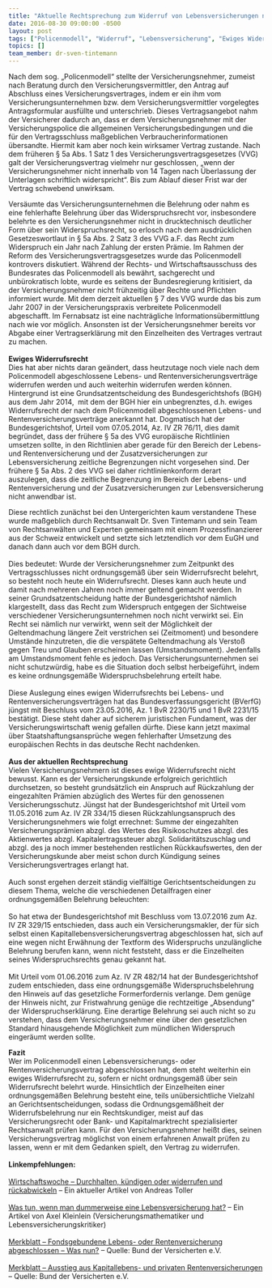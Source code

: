 ```yaml
---
title: "Aktuelle Rechtsprechung zum Widerruf von Lebensversicherungen nach dem Policenmodell - Das frühere sog. „Policenmodell“"
date: 2016-08-30 09:00:00 -0500
layout: post
tags: ["Policenmodell", "Widerruf", "Lebensversicherung", "Ewiges Widerrufsrecht", "BGH", "BVerfG", "Karlsruhe"]
topics: []
team_member: dr-sven-tintemann
---
```


Nach dem sog. „Policenmodell“ stellte der Versicherungsnehmer, zumeist nach Beratung durch den Versicherungsvermittler, den Antrag auf Abschluss eines Versicherungsvertrages, indem er ein ihm vom Versicherungsunternehmen bzw. dem Versicherungsvermittler vorgelegtes Antragsformular ausfüllte und unterschrieb. Dieses Vertragsangebot nahm der Versicherer dadurch an, dass er dem Versicherungsnehmer mit der Versicherungspolice die allgemeinen Versicherungsbedingungen und die für den Vertragsschluss maßgeblichen Verbraucherinformationen übersandte. Hiermit kam aber noch kein wirksamer Vertrag zustande. Nach dem früheren § 5a Abs. 1 Satz 1 des Versicherungsvertragsgesetzes (VVG) galt der Versicherungsvertrag vielmehr nur geschlossen, „wenn der Versicherungsnehmer nicht innerhalb von 14 Tagen nach Überlassung der Unterlagen schriftlich widerspricht“. Bis zum Ablauf dieser Frist war der Vertrag schwebend unwirksam.&nbsp;

Versäumte das Versicherungsunternehmen die Belehrung oder nahm es eine fehlerhafte Belehrung über das Widerspruchsrecht vor, insbesondere belehrte es den Versicherungsnehmer nicht in drucktechnisch deutlicher Form über sein Widerspruchsrecht, so erlosch nach dem ausdrücklichen Gesetzeswortlaut in § 5a Abs. 2 Satz 3 des VVG a.F. das Recht zum Widerspruch ein Jahr nach Zahlung der ersten Prämie. Im Rahmen der Reform des Versicherungsvertragsgesetzes wurde das Policenmodell kontrovers diskutiert. Während der Rechts- und Wirtschaftsausschuss des Bundesrates das Policenmodell als bewährt, sachgerecht und unbürokratisch lobte, wurde es seitens der Bundesregierung kritisiert, da der Versicherungsnehmer nicht frühzeitig über Rechte und Pflichten informiert wurde. Mit dem derzeit aktuellen § 7 des VVG wurde das bis zum Jahr 2007 in der Versicherungspraxis verbreitete Policenmodell abgeschafft. Im Fernabsatz ist eine nachträgliche Informationsübermittlung nach wie vor möglich. Ansonsten ist der Versicherungsnehmer bereits vor Abgabe einer Vertragserklärung mit den Einzelheiten des Vertrages vertraut zu machen.  
 &nbsp;  
**Ewiges Widerrufsrecht**  
Dies hat aber nichts daran geändert, dass heutzutage noch viele nach dem Policenmodell abgeschlossene Lebens- und Rentenversicherungsverträge widerrufen werden und auch weiterhin widerrufen werden können. Hintergrund ist eine Grundsatzentscheidung des Bundesgerichtshofs (BGH) aus dem Jahr 2014, &nbsp;mit dem der BGH hier ein unbegrenztes, d.h. ewiges Widerrufsrecht der nach dem Policenmodell abgeschlossenen Lebens- und Rentenversicherungsverträge anerkannt hat. Dogmatisch hat der Bundesgerichtshof, Urteil vom 07.05.2014, Az. IV ZR 76/11, dies damit begründet, dass der frühere § 5a des VVG europäische Richtlinien umsetzen sollte, in den Richtlinien aber gerade für den Bereich der Lebens- und Rentenversicherung und der Zusatzversicherungen zur Lebensversicherung zeitliche Begrenzungen nicht vorgesehen sind. Der frühere § 5a Abs. 2 des VVG sei daher richtlinienkonform derart auszulegen, dass die zeitliche Begrenzung im Bereich der Lebens- und Rentenversicherung und der Zusatzversicherungen zur Lebensversicherung nicht anwendbar ist.

Diese rechtlich zunächst bei den Untergerichten kaum verstandene These wurde maßgeblich durch Rechtsanwalt Dr. Sven Tintemann und sein Team von Rechtsanwälten und Experten gemeinsam mit einem Prozessfinanzierer aus der Schweiz entwickelt und setzte sich letztendlich vor dem EuGH und danach dann auch vor dem BGH durch.   
 &nbsp;  
 Dies bedeutet: Wurde der Versicherungsnehmer zum Zeitpunkt des Vertragsschlusses nicht ordnungsgemäß über sein Widerrufsrecht belehrt, so besteht noch heute ein Widerrufsrecht. Dieses kann auch heute und damit nach mehreren Jahren noch immer geltend gemacht werden. In seiner Grundsatzentscheidung hatte der Bundesgerichtshof nämlich klargestellt, dass das Recht zum Widerspruch entgegen der Sichtweise verschiedener Versicherungsunternehmen noch nicht verwirkt sei. Ein Recht sei nämlich nur verwirkt, wenn seit der Möglichkeit der Geltendmachung längere Zeit verstrichen sei (Zeitmoment) und besondere Umstände hinzutreten, die die verspätete Geltendmachung als Verstoß gegen Treu und Glauben erscheinen lassen (Umstandsmoment). Jedenfalls am Umstandsmoment fehle es jedoch. Das Versicherungsunternehmen sei nicht schutzwürdig, habe es die Situation doch selbst herbeigeführt, indem es keine ordnungsgemäße Widerspruchsbelehrung erteilt habe.  
 &nbsp;  
 Diese Auslegung eines ewigen Widerrufsrechts bei Lebens- und Rentenversicherungsverträgen hat das Bundesverfassungsgericht (BVerfG) jüngst mit Beschluss vom 23.05.2016, Az. 1 BvR 2230/15 und 1 BvR 2231/15 bestätigt. Diese steht daher auf sicherem juristischen Fundament, was der Versicherungswirtschaft wenig gefallen dürfte. Diese kann jetzt maximal über Staatshaftungsansprüche wegen fehlerhafter Umsetzung des europäischen Rechts in das deutsche Recht nachdenken.   
 &nbsp;  
**Aus der aktuellen Rechtsprechung**  
 Vielen Versicherungsnehmern ist dieses ewige Widerrufsrecht nicht bewusst. Kann es der Versicherungskunde erfolgreich gerichtlich durchsetzen, so besteht grundsätzlich ein Anspruch auf Rückzahlung der eingezahlten Prämien abzüglich des Wertes für den genossenen Versicherungsschutz. Jüngst hat der Bundesgerichtshof mit Urteil vom 11.05.2016 zum Az. IV ZR 334/15 diesen Rückzahlungsanspruch des Versicherungsnehmers wie folgt errechnet: Summe der eingezahlten Versicherungsprämien abzgl. des Wertes des Risikoschutzes abzgl. des Aktienwertes abzgl. Kapitalertragssteuer abzgl. Solidaritätszuschlag und abzgl. des ja noch immer bestehenden restlichen Rückkaufswertes, den der Versicherungskunde aber meist schon durch Kündigung seines Versicherungsvertrages erlangt hat.  
 &nbsp;  
 Auch sonst ergehen derzeit ständig vielfältige Gerichtsentscheidungen zu diesem Thema, welche die verschiedenen Detailfragen einer ordnungsgemäßen Belehrung beleuchten:  
 &nbsp;  
 So hat etwa der Bundesgerichtshof mit Beschluss vom 13.07.2016 zum Az. IV ZR 329/15 entschieden, dass auch ein Versicherungsmakler, der für sich selbst einen Kapitallebensversicherungsvertrag abgeschlossen hat, sich auf eine wegen nicht Erwähnung der Textform des Widerspruchs unzulängliche Belehrung berufen kann, wenn nicht feststeht, dass er die Einzelheiten seines Widerspruchsrechts genau gekannt hat.   
 &nbsp;  
 Mit Urteil vom 01.06.2016 zum Az. IV ZR 482/14 hat der Bundesgerichtshof zudem entschieden, dass eine ordnungsgemäße Widerspruchsbelehrung den Hinweis auf das gesetzliche Formerfordernis verlange. Dem genüge der Hinweis nicht, zur Fristwahrung genüge die rechtzeitige „Absendung“ der Widerspruchserklärung. Eine derartige Belehrung sei auch nicht so zu verstehen, dass dem Versicherungsnehmer eine über den gesetzlichen Standard hinausgehende Möglichkeit zum mündlichen Widerspruch eingeräumt werden sollte.

**Fazit**  
Wer im Policenmodell einen Lebensversicherungs- oder Rentenversicherungsvertrag abgeschlossen hat, dem steht weiterhin ein ewiges Widerrufsrecht zu, sofern er nicht ordnungsgemäß über sein Widerrufsrecht belehrt wurde. Hinsichtlich der Einzelheiten einer ordnungsgemäßen Belehrung besteht eine, teils unübersichtliche Vielzahl an Gerichtsentscheidungen, sodass die Ordnungsgemäßheit der Widerrufsbelehrung nur ein Rechtskundiger, meist auf das Versicherungsrecht oder Bank- und Kapitalmarktrecht spezialisierter Rechtsanwalt prüfen kann. Für den Versicherungsnehmer heißt dies, seinen Versicherungsvertrag möglichst von einem erfahrenen Anwalt prüfen zu lassen, wenn er mit dem Gedanken spielt, den Vertrag zu widerrufen.  
 &nbsp;  
**Linkempfehlungen:**   
 &nbsp;  
[Wirtschaftswoche – Durchhalten, kündigen oder widerrufen und rückabwickeln](http://www.wiwo.de/finanzen/vorsorge/ausstieg-aus-der-lebensversicherung-durchhalten-kuendigen-oder-widerrufen-und-rueckabwickeln/14441232.html "Link: http://www.wiwo.de/finanzen/vorsorge/ausstieg-aus-der-lebensversicherung-durchhalten-kuendigen-oder-widerrufen-und-rueckabwickeln/14441232.html") – Ein aktueller Artikel von Andreas Toller  
 &nbsp;  
[Was tun, wenn man dummerweise eine Lebensversicherung hat?](https://www.xing.com/news/insiders/articles/was-tun-wenn-man-dummerweise-eine-lebensversicherung-hat-387179 "Link: https://www.xing.com/news/insiders/articles/was-tun-wenn-man-dummerweise-eine-lebensversicherung-hat-387179") – Ein Artikel von Axel Kleinlein (Versicherungsmathematiker und Lebensversicherungskritiker)  
 &nbsp;  
[Merkblatt – Fondsgebundene Lebens- oder Rentenversicherung abgeschlossen – Was nun?](https://www.bundderversicherten.de/files/bulletins/pdf/1113_M_Fonds_Leben_Rente_abgeschlossen.pdf "Link: https://www.bundderversicherten.de/files/bulletins/pdf/1113\_M\_Fonds\_Leben\_Rente\_abgeschlossen.pdf") – Quelle: Bund der Versicherten e.V.  
 &nbsp;  
[Merkblatt – Ausstieg aus Kapitallebens- und privaten Rentenversicherungen](https://www.bundderversicherten.de/files/bulletins/pdf/1107_M_Ausstieg_k_LV_NMG.pdf "Link: https://www.bundderversicherten.de/files/bulletins/pdf/1107\_M\_Ausstieg\_k\_LV\_NMG.pdf") – Quelle: Bund der Versicherten e.V.

